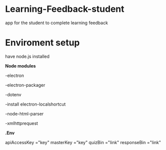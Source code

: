 # Learning-Feedback-student
app for the student to complete learning feedback

<h1>Enviroment setup</h1>

have node.js installed

<strong>Node modules</strong>


  -electron


  -electron-packager


  -dotenv


  -install electron-localshortcut


  -node-html-parser


  -xmlhttprequest


<strong>.Env</strong>

apiAccessKey ="key"
masterKey ="key"
quizBin ="link"
responseBin ="link"
